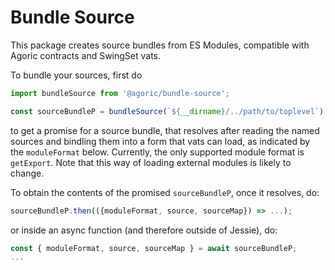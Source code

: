 # Bundle Source

This package creates source bundles from ES Modules, compatible with Agoric contracts and SwingSet vats.

To bundle your sources, first do

```js
import bundleSource from '@agoric/bundle-source';

const sourceBundleP = bundleSource(`${__dirname}/../path/to/toplevel`);
```
to get a promise for a source bundle, that resolves after reading the
named sources and bindling them into a form that vats can load, as indicated
by the `moduleFormat` below. Currently, the only supported module format
is `getExport`. Note that this way of loading external modules is likely to
change.

To obtain the contents of the promised `sourceBundleP`, once it resolves, do:
```js
sourceBundleP.then(({moduleFormat, source, sourceMap}) => ...);
```
or inside an async function (and therefore outside of Jessie), do:

```js
const { moduleFormat, source, sourceMap } = await sourceBundleP;
...
```
